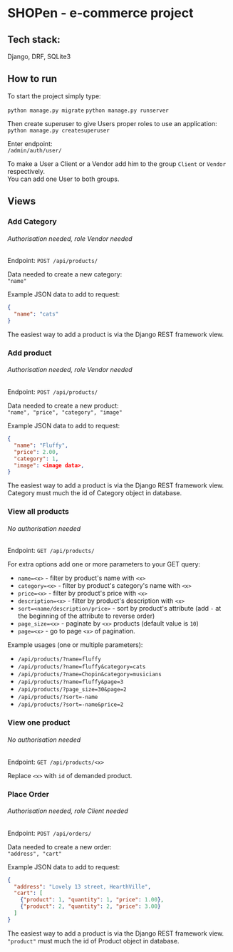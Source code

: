 # SHOPen - e-commerce project

## Tech stack:
Django, DRF, SQLite3


## How to run

To start the project simply type:

`python manage.py migrate`
`python manage.py runserver`

Then create superuser to give Users proper roles to use an application:<br>
`python manage.py createsuperuser`

Enter endpoint: <br>
`/admin/auth/user/`

To make a User a Client or a Vendor add him to the group `Client` or `Vendor` respectively.<br>
You can add one User to both groups.

## Views

### Add Category
###### Authorisation needed, role Vendor needed
Endpoint: `POST /api/products/`

Data needed to create a new category:<br>
`"name"`

Example JSON data to add to request:<br>
```json
{
  "name": "cats"
}
```
The easiest way to add a product is via the Django REST framework view.


### Add product
###### Authorisation needed, role Vendor needed
Endpoint: `POST /api/products/`

Data needed to create a new product:<br>
`"name", "price", "category", "image"`

Example JSON data to add to request:<br>
```json
{
  "name": "Fluffy",
  "price": 2.00,
  "category": 1,
  "image": <image data>,
}
```
The easiest way to add a product is via the Django REST framework view.<br>
Category must much the id of Category object in database.

### View all products
###### No authorisation needed
Endpoint: `GET /api/products/`

For extra options add one or more parameters to your GET query:<br>
- `name=<x>` - filter by product's name with `<x>`<br>
- `category=<x>` - filter by product's category's name with `<x>`<br>
- `price=<x>` - filter by product's price with `<x>`<br>
- `description=<x>` - filter by product's description with `<x>`<br>
- `sort=<name/description/price>` - sort by product's attribute (add `-` at the beginning of the attribute to reverse order)<br>
- `page_size=<x>` - paginate by `<x>` products (default value is `10`)
- `page=<x>` - go to page `<x>` of pagination.<br>

Example usages (one or multiple parameters):<br>
- `/api/products/?name=fluffy`
- `/api/products/?name=fluffy&category=cats`
- `/api/products/?name=Chopin&category=musicians`
- `/api/products/?name=fluffy&page=3`
- `/api/products/?page_size=30&page=2`
- `/api/products/?sort=-name`
- `/api/products/?sort=-name&price=2`

### View one product
###### No authorisation needed

Endpoint: `GET /api/products/<x>`

Replace `<x>` with `id` of demanded product.

### Place Order
###### Authorisation needed, role Client needed

Endpoint: `POST /api/orders/`

Data needed to create a new order:<br>
`"address", "cart"`

Example JSON data to add to request:<br>
```json
{
  "address": "Lovely 13 street, HearthVille",
  "cart": [
    {"product": 1, "quantity": 1, "price": 1.00},
    {"product": 2, "quantity": 2, "price": 3.00}
  ]
}
```
The easiest way to add a product is via the Django REST framework view.<br>
`"product"` must much the id of Product object in database.
